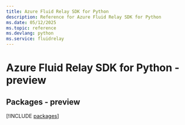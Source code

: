 ```yaml
---
title: Azure Fluid Relay SDK for Python
description: Reference for Azure Fluid Relay SDK for Python
ms.date: 05/12/2025
ms.topic: reference
ms.devlang: python
ms.service: fluidrelay
---
```

# Azure Fluid Relay SDK for Python - preview
## Packages - preview
[!INCLUDE [packages](fluid-relay-index.md)]